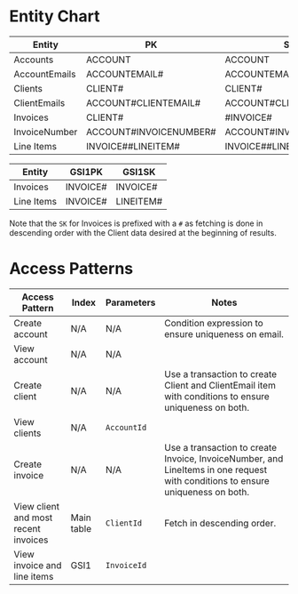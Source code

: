 # Entity Chart

Entity       | PK                                       | SK
-------------| --------------------------------------   | -------------------------------------
Accounts     | ACCOUNT<AccountId>                       | ACCOUNT<AccountId>
AccountEmails| ACCOUNTEMAIL#<Email>                     | ACCOUNTEMAIL#<Email>
Clients      | CLIENT#<ClientId>                        | CLIENT#<ClientId>
ClientEmails | ACCOUNT<AccountId>#CLIENTEMAIL#<Email>   | ACCOUNT<AccountId>#CLIENTEMAIL#<Email>
Invoices     | CLIENT#<ClientId>                        | #INVOICE#<InvoiceId>
InvoiceNumber| ACCOUNT<AccountId>#INVOICENUMBER#<Number>| ACCOUNT<AccountId>#INVOICENUMBER#<Number>
Line Items   | INVOICE#<InvoiceId>#LINEITEM#<ItemId>    | INVOICE#<InvoiceId>#LINEITEM#<ItemId>

Entity     | GSI1PK              | GSI1SK
-----------| --------------------| -------------------
Invoices   | INVOICE#<InvoiceId> | INVOICE#<InvoiceId>
Line Items | INVOICE#<InvoiceId> | LINEITEM#<ItemId>

Note that the `SK` for Invoices is prefixed with a `#` as fetching is done in
descending order with the Client data desired at the beginning of results.


# Access Patterns

Access Pattern | Index | Parameters | Notes
---------------| ----- | ---------- | -----
Create account | N/A | N/A | Condition expression to ensure uniqueness on email.
View account | N/A | N/A |
Create client  | N/A | N/A | Use a transaction to create Client and ClientEmail item with conditions to ensure uniqueness on both.
View clients | N/A | `AccountId` |
Create invoice | N/A | N/A | Use a transaction to create Invoice, InvoiceNumber, and LineItems in one request with conditions to ensure uniqueness on both.
View client and most recent invoices | Main table | `ClientId` | Fetch in descending order.
View invoice and line items | GSI1 | `InvoiceId` |
